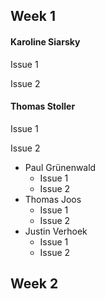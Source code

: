 ## Week 1
    
 #### Karoline Siarsky 
   
Issue 1
    
Issue 2
    
   
#### Thomas Stoller 

Issue 1

Issue 2

- Paul Grünenwald
   - Issue 1
   - Issue 2
- Thomas Joos
  - Issue 1
  - Issue 2
- Justin Verhoek
  - Issue 1
  - Issue 2

## Week 2
